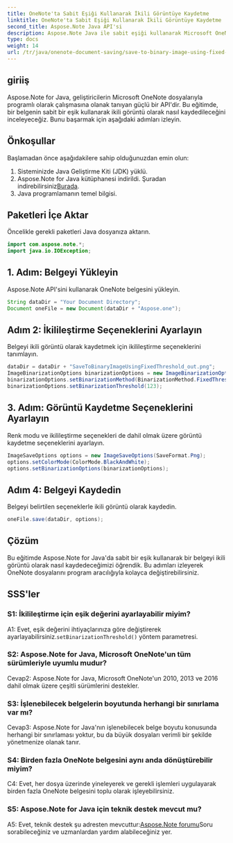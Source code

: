 ```yaml
---
title: OneNote'ta Sabit Eşiği Kullanarak İkili Görüntüye Kaydetme
linktitle: OneNote'ta Sabit Eşiği Kullanarak İkili Görüntüye Kaydetme
second_title: Aspose.Note Java API'si
description: Aspose.Note Java ile sabit eşiği kullanarak Microsoft OneNote belgelerini ikili görüntüler olarak zahmetsizce kaydedin. OneNote dosya işleme yeteneklerinizi yükseltin.
type: docs
weight: 14
url: /tr/java/onenote-document-saving/save-to-binary-image-using-fixed-threshold/
---
```

## giriiş

Aspose.Note for Java, geliştiricilerin Microsoft OneNote dosyalarıyla programlı olarak çalışmasına olanak tanıyan güçlü bir API'dir. Bu eğitimde, bir belgenin sabit bir eşik kullanarak ikili görüntü olarak nasıl kaydedileceğini inceleyeceğiz. Bunu başarmak için aşağıdaki adımları izleyin.

## Önkoşullar

Başlamadan önce aşağıdakilere sahip olduğunuzdan emin olun:

1. Sisteminizde Java Geliştirme Kiti (JDK) yüklü.
2.  Aspose.Note for Java kütüphanesi indirildi. Şuradan indirebilirsiniz[Burada](https://releases.aspose.com/note/java/).
3. Java programlamanın temel bilgisi.

## Paketleri İçe Aktar

Öncelikle gerekli paketleri Java dosyanıza aktarın.

```java
import com.aspose.note.*;
import java.io.IOException;
```

## 1. Adım: Belgeyi Yükleyin

Aspose.Note API'sini kullanarak OneNote belgesini yükleyin.

```java
String dataDir = "Your Document Directory";
Document oneFile = new Document(dataDir + "Aspose.one");
```

## Adım 2: İkilileştirme Seçeneklerini Ayarlayın

Belgeyi ikili görüntü olarak kaydetmek için ikilileştirme seçeneklerini tanımlayın.

```java
dataDir = dataDir + "SaveToBinaryImageUsingFixedThreshold_out.png";
ImageBinarizationOptions binarizationOptions = new ImageBinarizationOptions();
binarizationOptions.setBinarizationMethod(BinarizationMethod.FixedThreshold);
binarizationOptions.setBinarizationThreshold(123);
```

## 3. Adım: Görüntü Kaydetme Seçeneklerini Ayarlayın

Renk modu ve ikilileştirme seçenekleri de dahil olmak üzere görüntü kaydetme seçeneklerini ayarlayın.

```java
ImageSaveOptions options = new ImageSaveOptions(SaveFormat.Png);
options.setColorMode(ColorMode.BlackAndWhite);
options.setBinarizationOptions(binarizationOptions);
```

## Adım 4: Belgeyi Kaydedin

Belgeyi belirtilen seçeneklerle ikili görüntü olarak kaydedin.

```java
oneFile.save(dataDir, options);
```

## Çözüm

Bu eğitimde Aspose.Note for Java'da sabit bir eşik kullanarak bir belgeyi ikili görüntü olarak nasıl kaydedeceğimizi öğrendik. Bu adımları izleyerek OneNote dosyalarını program aracılığıyla kolayca değiştirebilirsiniz.

## SSS'ler

### S1: İkilileştirme için eşik değerini ayarlayabilir miyim?

 A1: Evet, eşik değerini ihtiyaçlarınıza göre değiştirerek ayarlayabilirsiniz.`setBinarizationThreshold()` yöntem parametresi.

### S2: Aspose.Note for Java, Microsoft OneNote'un tüm sürümleriyle uyumlu mudur?

Cevap2: Aspose.Note for Java, Microsoft OneNote'un 2010, 2013 ve 2016 dahil olmak üzere çeşitli sürümlerini destekler.

### S3: İşlenebilecek belgelerin boyutunda herhangi bir sınırlama var mı?

Cevap3: Aspose.Note for Java'nın işlenebilecek belge boyutu konusunda herhangi bir sınırlaması yoktur, bu da büyük dosyaları verimli bir şekilde yönetmenize olanak tanır.

### S4: Birden fazla OneNote belgesini aynı anda dönüştürebilir miyim?

C4: Evet, her dosya üzerinde yineleyerek ve gerekli işlemleri uygulayarak birden fazla OneNote belgesini toplu olarak işleyebilirsiniz.

### S5: Aspose.Note for Java için teknik destek mevcut mu?

 A5: Evet, teknik destek şu adresten mevcuttur:[Aspose.Note forumu](https://forum.aspose.com/c/note/28)Soru sorabileceğiniz ve uzmanlardan yardım alabileceğiniz yer.